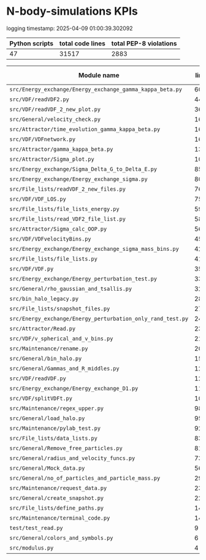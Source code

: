 # N-body-simulations KPIs

logging timestamp:
2025-04-09 01:00:39.302092

| Python scripts | total code lines | total PEP-8 violations |
| --- | --- | --- |
| 47| 31517 | 2883 |

| Module name | lines | PEP-8 Violations |
| --- | --- | --- |
| `src/Energy_exchange/Energy_exchange_gamma_kappa_beta.py` |       6034 |                  485 |
| `src/VDF/readVDF2.py                     ` |       4473 |                  267 |
| `src/VDF/readVDF_2_new_plot.py           ` |       3627 |                  187 |
| `src/General/velocity_check.py           ` |       1685 |                  137 |
| `src/Attractor/time_evolution_gamma_kappa_beta.py` |       1631 |                  103 |
| `src/VDF/VDFnetwork.py                   ` |       1627 |                  186 |
| `src/Attractor/gamma_kappa_beta.py       ` |       1394 |                  141 |
| `src/Attractor/Sigma_plot.py             ` |       1037 |                   33 |
| `src/Energy_exchange/Sigma_Delta_G_to_Delta_E.py` |        851 |                  119 |
| `src/Energy_exchange/Energy_exchange_sigma.py` |        808 |                   52 |
| `src/File_lists/readVDF_2_new_files.py   ` |        768 |                  281 |
| `src/VDF/VDF_LOS.py                      ` |        759 |                   49 |
| `src/File_lists/file_lists_energy.py     ` |        597 |                  161 |
| `src/File_lists/read_VDF2_file_list.py   ` |        589 |                   45 |
| `src/Attractor/Sigma_calc_OOP.py         ` |        567 |                   38 |
| `src/VDF/VDFvelocityBins.py              ` |        457 |                   83 |
| `src/Energy_exchange/Energy_exchange_sigma_mass_bins.py` |        425 |                   13 |
| `src/File_lists/file_lists.py            ` |        416 |                  136 |
| `src/VDF/VDF.py                          ` |        352 |                   59 |
| `src/Energy_exchange/Energy_perturbation_test.py` |        333 |                   19 |
| `src/General/rho_gaussian_and_tsallis.py ` |        320 |                   31 |
| `src/bin_halo_legacy.py                  ` |        288 |                   17 |
| `src/File_lists/snapshot_files.py        ` |        270 |                    1 |
| `src/Energy_exchange/Energy_perturbation_only_rand_test.py` |        242 |                    7 |
| `src/Attractor/Read.py                   ` |        234 |                   30 |
| `src/VDF/v_spherical_and_v_bins.py       ` |        210 |                    6 |
| `src/Maintenance/rename.py               ` |        202 |                   11 |
| `src/General/bin_halo.py                 ` |        154 |                   13 |
| `src/General/Gammas_and_R_middles.py     ` |        127 |                   43 |
| `src/VDF/readVDF.py                      ` |        121 |                   24 |
| `src/Energy_exchange/Energy_exchange_D1.py` |        115 |                   11 |
| `src/VDF/splitVDFt.py                    ` |        105 |                    7 |
| `src/Maintenance/regex_upper.py          ` |         98 |                    8 |
| `src/General/load_halo.py                ` |         95 |                   10 |
| `src/Maintenance/pylab_test.py           ` |         92 |                    8 |
| `src/File_lists/data_lists.py            ` |         83 |                   22 |
| `src/General/Remove_free_particles.py    ` |         81 |                    1 |
| `src/General/radius_and_velocity_funcs.py` |         73 |                   11 |
| `src/General/Mock_data.py                ` |         56 |                    3 |
| `src/General/no_of_particles_and_particle_mass.py` |         29 |                    5 |
| `src/Maintenance/request_data.py         ` |         23 |                    3 |
| `src/General/create_snapshot.py          ` |         22 |                    4 |
| `src/File_lists/define_paths.py          ` |         14 |                    1 |
| `src/Maintenance/terminal_code.py        ` |         14 |                    8 |
| `test/test_read.py                       ` |          9 |                    2 |
| `src/General/colors_and_symbols.py       ` |          6 |                    1 |
| `src/modulus.py                          ` |          4 |                    1 |
